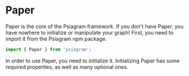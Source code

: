 # Paper

Paper is the core of the Psiagram framework. If you don't have Paper, you have
nowhere to initialize or manipulate your graph! First, you need to import it
from the Psiagram npm package.

```js
import { Paper } from 'psiagram';
```

In order to use Paper, you need to initialize it. Initializing Paper has some
required properties, as well as many optional ones.
